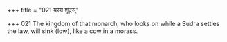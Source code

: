 +++
title = "021 यस्य शूद्रस्"

+++
021	The kingdom of that monarch, who looks on while a Sudra settles the law, will sink (low), like a cow in a morass.